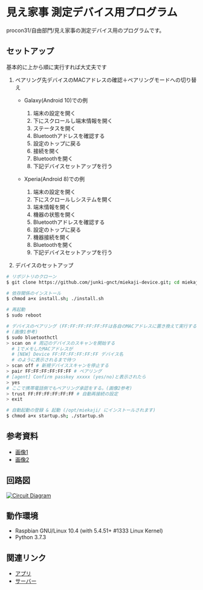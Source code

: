 # 見え家事 測定デバイス用プログラム
procon31/自由部門/見え家事の測定デバイス用のプログラムです。

## セットアップ
基本的に上から順に実行すれば大丈夫です
1. ペアリング先デバイスのMACアドレスの確認＋ペアリングモードへの切り替え
    - Galaxy(Android 10)での例
        1. 端末の設定を開く
        1. 下にスクロールし端末情報を開く
        1. ステータスを開く
        1. Bluetoothアドレスを確認する
        1. 設定のトップに戻る
        1. 接続を開く
        1. Bluetoothを開く
        1. 下記デバイスセットアップを行う
    
    - Xperia(Android 8)での例
        1. 端末の設定を開く
        1. 下にスクロールしシステムを開く
        1. 端末情報を開く
        1. 機器の状態を開く
        1. Bluetoothアドレスを確認する
        1. 設定のトップに戻る
        1. 機器接続を開く
        1. Bluetoothを開く
        1. 下記デバイスセットアップを行う

1. デバイスのセットアップ
```bash
# リポジトリのクローン
$ git clone https://github.com/junki-gnct/miekaji-device.git; cd miekaji-device

# 依存関係のインストール
$ chmod a+x install.sh; ./install.sh

# 再起動
$ sudo reboot

# デバイスのペアリング (FF:FF:FF:FF:FF:FFは各自のMACアドレスに置き換えて実行する)
# (画像1参考)
$ sudo bluetoothctl
> scan on # 周辺のデバイスのスキャンを開始する
  # 1でメモしたMACアドレスが
  # [NEW] Device FF:FF:FF:FF:FF:FF デバイス名
  # のように表示されるまで待つ
> scan off # 新規デバイススキャンを停止する
> pair FF:FF:FF:FF:FF:FF # ペアリング
# [agent] Confirm passkey xxxxx (yes/no)と表示されたら
> yes
# ここで携帯電話側でもペアリング承認をする。(画像2参考)
> trust FF:FF:FF:FF:FF:FF # 自動再接続の設定
> exit

# 自動起動の登録 & 起動 (/opt/miekaji/ にインストールされます)
$ chmod a+x startup.sh; ./startup.sh
```

## 参考資料
- [画像1](https://gyazo.com/0513dcdde3e5f1f949c4325b9e4e02e8)
- [画像2](https://gyazo.com/13b4e6b2ebe4d4ba00879cde028d0e76)

## 回路図
[![Circuit Diagram](https://i.gyazo.com/af1956b7e4ff45ba144d9fd651b26e98.png)](https://gyazo.com/af1956b7e4ff45ba144d9fd651b26e98)

## 動作環境
- Raspbian GNU/Linux 10.4 (with 5.4.51+ #1333 Linux Kernel)
- Python 3.7.3

## 関連リンク
- [アプリ](https://github.com/junki-gnct/miekaji-app)
- [サーバー](https://github.com/junki-gnct/miekaji-server)
